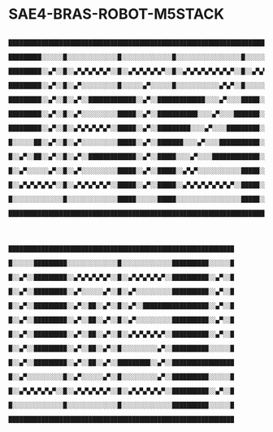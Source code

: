 # SAE4-BRAS-ROBOT-M5STACK

                ███████████████████████████████████████████████████████████████████████████████████████████████████████████████████████████████████████████████████████████████████████████
                █████████░░░░░░█░░░░░░░░░░░░░░█░░░░░░░░░░░░░░█░░░░░░░░░░░░░░░░░░█░░░░░░░░░░░░░░██████████░░░░░░░░░░░░░░█░░░░░░░░░░░░░░█░░░░░░██░░░░░░█░░░░░░░░░░░░░░█░░░░░░█░░░░░░░░░░░░░░█
                █████████░░▄▀░░█░░▄▀▄▀▄▀▄▀▄▀░░█░░▄▀▄▀▄▀▄▀▄▀░░█░░▄▀▄▀▄▀▄▀▄▀▄▀▄▀░░█░░▄▀▄▀▄▀▄▀▄▀░░██████████░░▄▀▄▀▄▀▄▀▄▀░░█░░▄▀▄▀▄▀▄▀▄▀░░█░░▄▀░░██░░▄▀░░█░░▄▀▄▀▄▀▄▀▄▀░░█░░▄▀░░█░░▄▀▄▀▄▀▄▀▄▀░░█
                █████████░░▄▀░░█░░▄▀░░░░░░░░░░█░░░░░░▄▀░░░░░░█░░░░░░░░░░░░▄▀▄▀░░█░░░░░░▄▀░░░░░░██████████░░▄▀░░░░░░░░░░█░░▄▀░░░░░░░░░░█░░▄▀░░██░░▄▀░░█░░░░░░▄▀░░░░░░█░░░░░░█░░▄▀░░░░░░░░░░█
                █████████░░▄▀░░█░░▄▀░░█████████████░░▄▀░░█████████████░░░░▄▀░░░░█████░░▄▀░░██████████████░░▄▀░░█████████░░▄▀░░█████████░░▄▀░░██░░▄▀░░█████░░▄▀░░█████████░░█░░▄▀░░█████████
                █████████░░▄▀░░█░░▄▀░░░░░░░░░░█████░░▄▀░░███████████░░░░▄▀░░░░███████░░▄▀░░██████████████░░▄▀░░█████████░░▄▀░░░░░░░░░░█░░▄▀░░░░░░▄▀░░█████░░▄▀░░████████████░░▄▀░░░░░░░░░░█
                █████████░░▄▀░░█░░▄▀▄▀▄▀▄▀▄▀░░█████░░▄▀░░█████████░░░░▄▀░░░░█████████░░▄▀░░██████████████░░▄▀░░██░░░░░░█░░▄▀▄▀▄▀▄▀▄▀░░█░░▄▀▄▀▄▀▄▀▄▀░░█████░░▄▀░░████████████░░▄▀▄▀▄▀▄▀▄▀░░█
                █░░░░░░██░░▄▀░░█░░▄▀░░░░░░░░░░█████░░▄▀░░███████░░░░▄▀░░░░███████████░░▄▀░░██████████████░░▄▀░░██░░▄▀░░█░░▄▀░░░░░░░░░░█░░▄▀░░░░░░▄▀░░█████░░▄▀░░████████████░░░░░░░░░░▄▀░░█
                █░░▄▀░░██░░▄▀░░█░░▄▀░░█████████████░░▄▀░░█████░░░░▄▀░░░░█████████████░░▄▀░░██████████████░░▄▀░░██░░▄▀░░█░░▄▀░░█████████░░▄▀░░██░░▄▀░░█████░░▄▀░░████████████████████░░▄▀░░█
                █░░▄▀░░░░░░▄▀░░█░░▄▀░░░░░░░░░░█████░░▄▀░░█████░░▄▀▄▀░░░░░░░░░░░░█████░░▄▀░░██████████████░░▄▀░░░░░░▄▀░░█░░▄▀░░░░░░░░░░█░░▄▀░░██░░▄▀░░█████░░▄▀░░████████████░░░░░░░░░░▄▀░░█
                █░░▄▀▄▀▄▀▄▀▄▀░░█░░▄▀▄▀▄▀▄▀▄▀░░█████░░▄▀░░█████░░▄▀▄▀▄▀▄▀▄▀▄▀▄▀░░█████░░▄▀░░██████████████░░▄▀▄▀▄▀▄▀▄▀░░█░░▄▀▄▀▄▀▄▀▄▀░░█░░▄▀░░██░░▄▀░░█████░░▄▀░░████████████░░▄▀▄▀▄▀▄▀▄▀░░█
                █░░░░░░░░░░░░░░█░░░░░░░░░░░░░░█████░░░░░░█████░░░░░░░░░░░░░░░░░░█████░░░░░░██████████████░░░░░░░░░░░░░░█░░░░░░░░░░░░░░█░░░░░░██░░░░░░█████░░░░░░████████████░░░░░░░░░░░░░░█
                ███████████████████████████████████████████████████████████████████████████████████████████████████████████████████████████████████████████████████████████████████████████



                                                                  ██████████████████████████████████████████████████████████████
                                                                  █░░░░░░█████████░░░░░░░░░░░░░░█░░░░░░░░░░░░░░██████████░░░░░░█
                                                                  █░░▄▀░░█████████░░▄▀▄▀▄▀▄▀▄▀░░█░░▄▀▄▀▄▀▄▀▄▀░░██████████░░▄▀░░█
                                                                  █░░▄▀░░█████████░░▄▀░░░░░░▄▀░░█░░▄▀░░░░░░░░░░██████████░░▄▀░░█
                                                                  █░░▄▀░░█████████░░▄▀░░██░░▄▀░░█░░▄▀░░██████████████████░░▄▀░░█
                                                                  █░░▄▀░░█████████░░▄▀░░██░░▄▀░░█░░▄▀░░░░░░░░░░██████████░░▄▀░░█
                                                                  █░░▄▀░░█████████░░▄▀░░██░░▄▀░░█░░▄▀▄▀▄▀▄▀▄▀░░██████████░░▄▀░░█
                                                                  █░░▄▀░░█████████░░▄▀░░██░░▄▀░░█░░░░░░░░░░▄▀░░██████████░░░░░░█
                                                                  █░░▄▀░░█████████░░▄▀░░██░░▄▀░░█████████░░▄▀░░█████████████████
                                                                  █░░▄▀░░░░░░░░░░█░░▄▀░░░░░░▄▀░░█░░░░░░░░░░▄▀░░██████████░░░░░░█
                                                                  █░░▄▀▄▀▄▀▄▀▄▀░░█░░▄▀▄▀▄▀▄▀▄▀░░█░░▄▀▄▀▄▀▄▀▄▀░░██████████░░▄▀░░█
                                                                  █░░░░░░░░░░░░░░█░░░░░░░░░░░░░░█░░░░░░░░░░░░░░██████████░░░░░░█
                                                                  ██████████████████████████████████████████████████████████████



